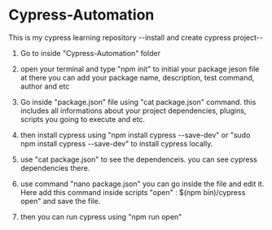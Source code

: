 # Cypress-Automation
This is my cypress learning repository
--install and create cypress project--
1. Go to inside "Cypress-Automation" folder

2. open your terminal and type "npm init" to initial your package jeson file
at there you can add your package name, description, test command, author and etc

3. Go inside "package.json" file using "cat package.json" command.
this includes all informations about your project dependencies, plugins, scripts you going to execute and etc.
4. then install cypress using "npm install cypress --save-dev" or "sudo npm install cypress --save-dev"  to install cypress locally.
5. use "cat package.json" to see the dependenceis. you can see cypress dependencies there.
6. use command "nano package.json" you can go inside the file and edit it.
Here add this command inside scripts
"open" : $(npm bin)/cypress open" and save the file.

7. then you can run cypress using "npm run open"
